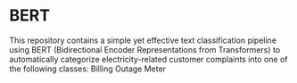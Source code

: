 # BERT
This repository contains a simple yet effective text classification pipeline using BERT (Bidirectional Encoder Representations from Transformers) to automatically categorize electricity-related customer complaints into one of the following classes:  Billing  Outage  Meter
